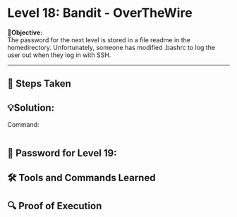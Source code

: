 # Level 18: Bandit - OverTheWire

**🎯Objective:**  
The password for the next level is stored in a file readme in the homedirectory. Unfortunately, someone has modified .bashrc to log the user out when they log in with SSH.

---

## 📝 Steps Taken


## 💡Solution:


  Command:
   ```bash
   
```


## 🔑 Password for Level 19:

## 🛠️ Tools and Commands Learned

## 🔍 Proof of Execution
